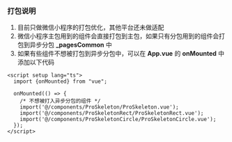 ### 打包说明
1. 目前只做微信小程序的打包优化，其他平台还未做适配
2. 微信小程序主包用到的组件会直接打包到主包，如果只有分包用到的组件会打包到异步分包 **_pagesCommon** 中
3. 如果有些组件不想被打包到异步分包中，可以在 **App.vue** 的 **onMounted** 中添加以下代码

```vue
<script setup lang="ts">
  import {onMounted} from "vue";

  onMounted(() => {
    /* 不想被打入异步分包的组件 */
    import('@/components/ProSkeleton/ProSkeleton.vue');
    import('@/components/ProSkeletonRect/ProSkeletonRect.vue');
    import('@/components/ProSkeletonCircle/ProSkeletonCircle.vue');
  });
</script>
```